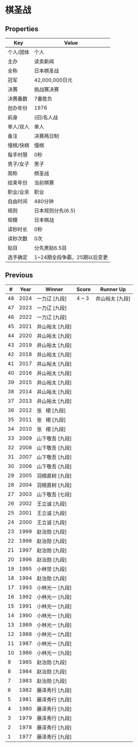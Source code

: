# 棋圣战

## Properties

| Key | Value |
| --- | ----- |
| 个人/团体 | 个人 |
| 主办 | 读卖新闻 |
| 全称 | 日本棋圣战 |
| 冠军 | 42,000,000日元 |
| 决赛 | 挑战赛决赛 |
| 决赛番数 | 7番胜负 |
| 创办年份 | 1976 |
| 前身 | (旧)名人战 |
| 单人/双人 | 单人 |
| 备注 | 决赛两日制 |
| 慢棋/快棋 | 慢棋 |
| 每手时限 | 0秒 |
| 男子/女子 | 男子 |
| 简称 | 棋圣战 |
| 结束年份 | 当前棋赛 |
| 职业/业余 | 职业 |
| 自由时间 | 480分钟 |
| 规则 | 日本规则分先(6.5) |
| 规模 | 日本棋战 |
| 读秒时长 | 0秒 |
| 读秒次数 | 0次 |
| 贴目 | 分先黑贴6.5目 |
| 选手确定 | 1~24期全段争霸，25期以后变更 |

## Previous

| # | Year | Winner | Score | Runner Up |
| --- | --- | --- | --- | --- |
| 48 | 2024 | 一力辽 [九段] | 4 ~ 3 | 井山裕太 [九段] |
| 47 | 2023 | 一力辽 [九段] |  |  |
| 46 | 2022 | 一力辽 [九段] |  |  |
| 45 | 2021 | 井山裕太 [九段] |  |  |
| 44 | 2020 | 井山裕太 [九段] |  |  |
| 43 | 2019 | 井山裕太 [九段] |  |  |
| 42 | 2018 | 井山裕太 [九段] |  |  |
| 41 | 2017 | 井山裕太 [九段] |  |  |
| 40 | 2016 | 井山裕太 [九段] |  |  |
| 39 | 2015 | 井山裕太 [九段] |  |  |
| 38 | 2014 | 井山裕太 [九段] |  |  |
| 37 | 2013 | 井山裕太 [九段] |  |  |
| 36 | 2012 | 张   栩 [九段] |  |  |
| 35 | 2011 | 张   栩 [九段] |  |  |
| 34 | 2010 | 张   栩 [九段] |  |  |
| 33 | 2009 | 山下敬吾 [九段] |  |  |
| 32 | 2008 | 山下敬吾 [九段] |  |  |
| 31 | 2007 | 山下敬吾 [九段] |  |  |
| 30 | 2006 | 山下敬吾 [九段] |  |  |
| 29 | 2005 | 羽根直树 [九段] |  |  |
| 28 | 2004 | 羽根直树 [九段] |  |  |
| 27 | 2003 | 山下敬吾 [七段] |  |  |
| 26 | 2002 | 王立诚 [九段] |  |  |
| 25 | 2001 | 王立诚 [九段] |  |  |
| 24 | 2000 | 王立诚 [九段] |  |  |
| 23 | 1999 | 赵治勋 [九段] |  |  |
| 22 | 1998 | 赵治勋 [九段] |  |  |
| 21 | 1997 | 赵治勋 [九段] |  |  |
| 20 | 1996 | 赵治勋 [九段] |  |  |
| 19 | 1995 | 小林觉 [九段] |  |  |
| 18 | 1994 | 赵治勋 [九段] |  |  |
| 17 | 1993 | 小林光一 [九段] |  |  |
| 16 | 1992 | 小林光一 [九段] |  |  |
| 15 | 1991 | 小林光一 [九段] |  |  |
| 14 | 1990 | 小林光一 [九段] |  |  |
| 13 | 1989 | 小林光一 [九段] |  |  |
| 12 | 1988 | 小林光一 [九段] |  |  |
| 11 | 1987 | 小林光一 [九段] |  |  |
| 10 | 1986 | 小林光一 [九段] |  |  |
| 9 | 1985 | 赵治勋 [九段] |  |  |
| 8 | 1984 | 赵治勋 [九段] |  |  |
| 7 | 1983 | 赵治勋 [九段] |  |  |
| 6 | 1982 | 藤泽秀行 [九段] |  |  |
| 5 | 1981 | 藤泽秀行 [九段] |  |  |
| 4 | 1980 | 藤泽秀行 [九段] |  |  |
| 3 | 1979 | 藤泽秀行 [九段] |  |  |
| 2 | 1978 | 藤泽秀行 [九段] |  |  |
| 1 | 1977 | 藤泽秀行 [九段] |  |  |

